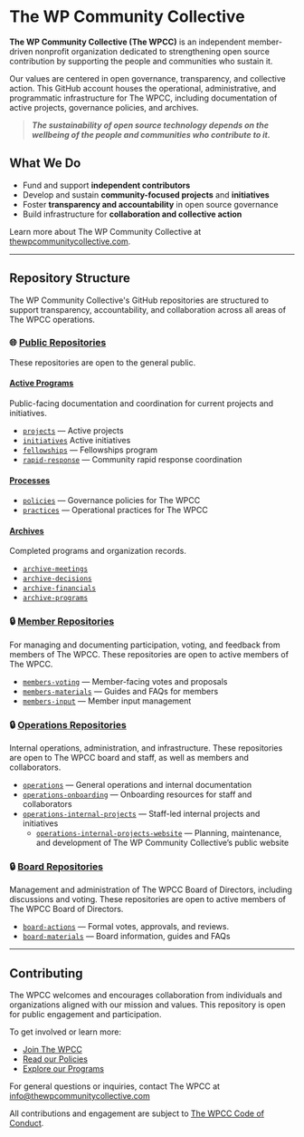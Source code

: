# The WP Community Collective

**The WP Community Collective (The WPCC)** is an independent member-driven nonprofit organization dedicated to strengthening open source contribution by supporting the people and communities who sustain it.

Our values are centered in open governance, transparency, and collective action. This GitHub account houses the operational, administrative, and programmatic infrastructure for The WPCC, including documentation of active projects, governance policies, and archives.

> ***The sustainability of open source technology depends on the wellbeing of the people and communities who contribute to it.***


## What We Do

- Fund and support **independent contributors**
- Develop and sustain **community-focused projects** and **initiatives**
- Foster **transparency and accountability** in open source governance
- Build infrastructure for **collaboration and collective action**

Learn more about The WP Community Collective at [thewpcommunitycollective.com](https://www.thewpcommunitycollective.com).

---

## Repository Structure

The WP Community Collective's GitHub repositories are structured to support transparency, accountability, and collaboration across all areas of The WPCC operations.


### 🌐 [Public Repositories](https://github.com/thewpcommunitycollective/public) 
These repositories are open to the general public.

#### [Active Programs](https://github.com/thewpcommunitycollective/programs)
Public-facing documentation and coordination for current projects and initiatives.

- [`projects`](https://github.com/thewpcommunitycollective/projects) — Active projects 
- [`initiatives`](https://github.com/thewpcommunitycollective/initiatives) Active initiatives
- [`fellowships`](https://github.com/thewpcommunitycollective/fellowships) — Fellowships program
- [`rapid-response`](https://github.com/thewpcommunitycollective/rapid-response) — Community rapid response coordination

#### [Processes](https://github.com/thewpcommunitycollective/processes)
- [`policies`](https://github.com/thewpcommunitycollective/processes/tree/main/policies) — Governance policies for The WPCC
- [`practices`](https://github.com/thewpcommunitycollective/processes/tree/main/practices) — Operational practices for The WPCC
  
#### [Archives](https://github.com/thewpcommunitycollective/archive)
Completed programs and organization records.

- [`archive-meetings`](https://github.com/thewpcommunitycollective/archive-meetings)
- [`archive-decisions`](https://github.com/thewpcommunitycollective/archive-decisions)
- [`archive-financials`](https://github.com/thewpcommunitycollective/archive-financials)
- [`archive-programs`](https://github.com/thewpcommunitycollective/archive-programs)

### 🔒 [Member Repositories](https://github.com/thewpcommunitycollective/members)
For managing and documenting participation, voting, and feedback from members of The WPCC. These repositories are open to active members of The WPCC.

- [`members-voting`](https://github.com/thewpcommunitycollective/members-voting) — Member-facing votes and proposals
- [`members-materials`](https://github.com/thewpcommunitycollective/members-materials) — Guides and FAQs for members
- [`members-input`](https://github.com/thewpcommunitycollective/members-input) — Member input management

### 🔒 [Operations Repositories](https://github.com/thewpcommunitycollective/operations)
Internal operations, administration, and infrastructure. These repositories are open to The WPCC board and staff, as well as members and collaborators.

- [`operations`](https://github.com/thewpcommunitycollective/operations) — General operations and internal documentation
- [`operations-onboarding`](https://github.com/thewpcommunitycollective/operations-onboarding) — Onboarding resources for staff and collaborators
- [`operations-internal-projects`](https://github.com/thewpcommunitycollective/operations-internal-projects) — Staff-led internal projects and initiatives
  - [`operations-internal-projects-website`](https://github.com/thewpcommunitycollective/operations-internal-projects-website/) — Planning, maintenance, and development of The WP Community Collective’s public website 

### 🔒 [Board Repositories](https://github.com/thewpcommunitycollective/board)
Management and administration of The WPCC Board of Directors, including discussions and voting. These repositories are open to active members of The WPCC Board of Directors.

- [`board-actions`](https://github.com/thewpcommunitycollective/board-actions) — Formal votes, approvals, and reviews. 
- [`board-materials`](https://github.com/thewpcommunitycollective/board-materials) — Board information, guides and FAQs

---

## Contributing

The WPCC welcomes and encourages collaboration from individuals and organizations aligned with our mission and values. This repository is open for public engagement and participation.

To get involved or learn more:

- [Join The WPCC](https://www.thewpcommunitycollective.com/join/)
- [Read our Policies](https://www.thewpcommunitycollective.com/about/organization-documents/)
- [Explore our Programs](https://github.com/thewpcommunitycollective/programs)

For general questions or inquiries, contact The WPCC at [info@thewpcommunitycollective.com](mailto:info@thewpcommunitycollective.com)

All contributions and engagement are subject to [The WPCC Code of Conduct](https://www.thewpcommunitycollective.com/about/code-of-conduct/).
